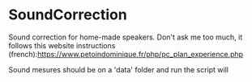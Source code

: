 # SoundCorrection
Sound correction for home-made speakers.
Don't ask me too much, it follows this website instructions (french):https://www.petoindominique.fr/php/pc_plan_experience.php

Sound mesures should be on a 'data' folder and run the script will 
